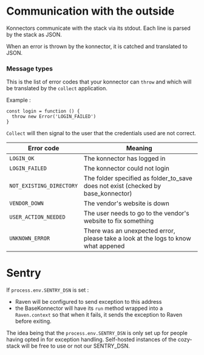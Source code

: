Communication with the outside
==============

Konnectors communicate with the stack via its stdout. Each line is parsed by the stack as JSON.

When an error is thrown by the konnector, it is catched and translated to JSON.

### Message types

This is the list of error codes that your konnector can `throw` and which will be translated by the `collect` application.

Example :

```
const login = function () {
  throw new Error('LOGIN_FAILED')
}
```

`Collect` will then signal to the user that the credentials used are not correct.

|Error code|Meaning|
|---|---|
|`LOGIN_OK`|The konnector has logged in|
|`LOGIN_FAILED`|The konnector could not login|
|`NOT_EXISTING_DIRECTORY`|The folder specified as folder_to_save does not exist (checked by base_konnector)|
|`VENDOR_DOWN`|The vendor's website is down|
|`USER_ACTION_NEEDED`|The user needs to go to the vendor's website to fix something
|`UNKNOWN_ERROR`|There was an unexpected error, please take a look at the logs to know what appened|

Sentry
======

If `process.env.SENTRY_DSN` is set :

* Raven will be configured to send exception to this address
* the BaseKonnector will have its `run` method wrapped into a `Raven.context` so that when it fails, it sends the exception to Raven before exiting.

The idea being that the `process.env.SENTRY_DSN` is only set up for people having opted in for exception handling. Self-hosted instances of the cozy-stack will be free to use or not our SENTRY_DSN.
